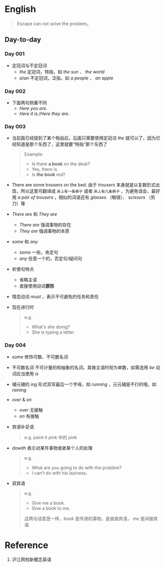 # English <Badge text="alpha" type="warn"/> <Badge text="0.0.0"/>

> Escape can not solve the problem。

## Day-to-day

### Day 001

- 定冠词与不定冠词
   - $the$ 定冠词，特指，如 $the\ sun$ 、 $the\ world$
   - $a/an$ 不定冠词，泛指，如 $a\ people$ 、 $an\ apple$

### Day 002

- 下面两句侧重不同
   - $Here\ you\ are.$
   - $Here\ it\ is./ Here\ they\ are.$

### Day 003

- 当前面已经提到了某个物品后，后面只需要使用定冠词 $the$ 就可以了，因为已经知道是那个东西了，这里就要“特指”那个东西了
   > Example:
   > - Is there **a book** on the desk?
   > - Yes, there is.
   > - Is **the book** red?

- There are some trousers on the bed.
   由于 $trousers$ 本身就是以复数形式出现，所以这里可翻译成 `床上有一条裤子` 或者 `床上有几条裤子` ，为避免误会，最好用 $a\ pair\ of\ trousers$ ，相似的词语还有 $glasses$ （眼镜）、 $scissors$ （剪刀）等

- $There\ are$ 和 $They\ are$
   - $There\ are$ 强调事物的存在
   - $They\ are$ 强调事物的本质

- $some$ 和 $any$
   - $some$ 一些，肯定句
   - $any$ 任意一个的，否定句/疑问句

- 祈使句特点
   - 省略主语
   - 直接使用动词**原形**

- 情态动词 $must$ ，表示不可避免的任务和责任

- 现在进行时
   > e.g.
   > - What's she doing?
   > - She is typing a letter.

### Day 004

- $some$ 修饰可数、不可数名词

- 不可数名词 不可计量的和抽象的名词，其做主语时视为单数，如需选用 $be$ 动词应当使用 $is$

- 辅元辅的 $ing$ 形式双写最后一个字母，如 $running$ ，元元辅是不行的哦，如 $raining$

- $over$ & $on$
   - $over$ 无接触
   - $on$ 有接触

- 宾语补足语
   > e.g.
   > paint it pink 中的 pink

- $do with$ 表示对某件事物或者某个人的处理
   > e.g.
   > - What are you going to do with the problem?
   > - I can't do with his laziness.

- 双宾语
   > e.g.
   > - Give me a book.
   > - Give a book to me.
   >
   > 这两句话意思一样，$book$ 是传递的事物，是直接宾语， $me$ 是间接宾语

# Reference

1. 沪江网校新概念英语
